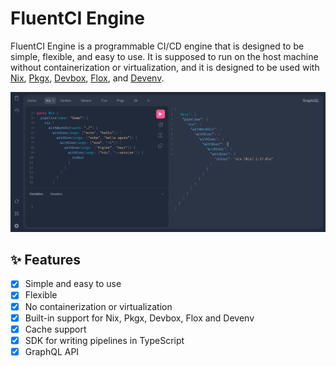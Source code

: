# FluentCI Engine

FluentCI Engine is a programmable CI/CD engine that is designed to be simple, flexible, and easy to use. It is supposed to run on the host machine without containerization or virtualization, and it is designed to be used with [Nix](https://nixos.com), [Pkgx](https://pkgx.dev), [Devbox](https://www.jetpack.io/devbox/), [Flox](https://flox.dev), and [Devenv](https://devenv.sh).

![Cover](./.github/assets/api.png)

## ✨ Features

- [x] Simple and easy to use
- [x] Flexible
- [x] No containerization or virtualization
- [x] Built-in support for Nix, Pkgx, Devbox, Flox and Devenv
- [x] Cache support
- [x] SDK for writing pipelines in TypeScript
- [x] GraphQL API
